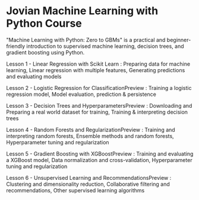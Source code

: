 # Jovian Machine Learning with Python Course
 "Machine Learning with Python: Zero to GBMs" is a practical and beginner-friendly introduction to supervised machine learning, decision trees, and gradient boosting using Python.

Lesson 1 - Linear Regression with Scikit Learn : Preparing data for machine learning, Linear regression with multiple features, Generating predictions and evaluating models

Lesson 2 - Logistic Regression for ClassificationPreview : Training a logistic regression model, Model evaluation, prediction & persistence

Lesson 3 - Decision Trees and HyperparametersPreview : Downloading and Preparing a real world dataset for training, Training & interpreting decision trees

Lesson 4 - Random Forests and RegularizationPreview : Training and interpreting random forests, Ensemble methods and random forests, Hyperparameter tuning and regularization

Lesson 5 - Gradient Boosting with XGBoostPreview : Training and evaluating a XGBoost model, Data normalization and cross-validation, Hyperparameter tuning and regularization

Lesson 6 - Unsupervised Learning and RecommendationsPreview : Clustering and dimensionality reduction, Collaborative filtering and recommendations, Other supervised learning algorithms
